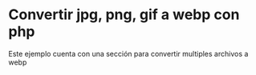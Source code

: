 # Convertir jpg, png, gif a webp con php
Este ejemplo cuenta con una sección para convertir multiples archivos a webp
